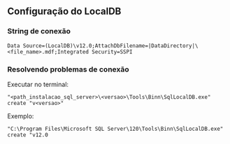 ## Configuração do LocalDB

### String de conexão
```
Data Source=(LocalDB)\v12.0;AttachDbFilename=|DataDirectory|\<file_name>.mdf;Integrated Security=SSPI
```

### Resolvendo problemas de conexão
Executar no terminal:
```
"<path_instalacao_sql_server>\<versao>\Tools\Binn\SqlLocalDB.exe" create "v<versao>"
```

Exemplo:
```
"C:\Program Files\Microsoft SQL Server\120\Tools\Binn\SqlLocalDB.exe" create "v12.0
```

